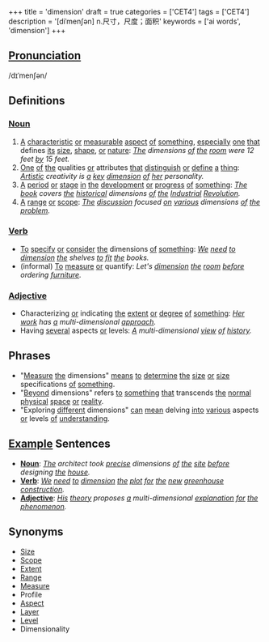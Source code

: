 +++
title = 'dimension'
draft = true
categories = ['CET4']
tags = ['CET4']
description = '[diˈmen∫ən] n.尺寸，尺度；面积'
keywords = ['ai words', 'dimension']
+++

## [Pronunciation](/post/pronunciation/)
/dɪˈmenʃən/

## Definitions
### [Noun](/post/noun/)
1. [A](/post/a/) [characteristic](/post/characteristic/) [or](/post/or/) [measurable](/post/measurable/) [aspect](/post/aspect/) [of](/post/of/) [something](/post/something/), [especially](/post/especially/) [one](/post/one/) [that](/post/that/) defines [its](/post/its/) [size](/post/size/), [shape](/post/shape/), [or](/post/or/) [nature](/post/nature/): *[The](/post/the/) dimensions [of](/post/of/) [the](/post/the/) [room](/post/room/) were 12 feet [by](/post/by/) 15 feet.*
2. [One](/post/one/) [of](/post/of/) [the](/post/the/) qualities [or](/post/or/) attributes [that](/post/that/) [distinguish](/post/distinguish/) [or](/post/or/) [define](/post/define/) [a](/post/a/) [thing](/post/thing/): *[Artistic](/post/artistic/) creativity is [a](/post/a/) [key](/post/key/) [dimension](/post/dimension/) [of](/post/of/) [her](/post/her/) personality.*
3. [A](/post/a/) [period](/post/period/) [or](/post/or/) [stage](/post/stage/) [in](/post/in/) [the](/post/the/) [development](/post/development/) [or](/post/or/) [progress](/post/progress/) [of](/post/of/) [something](/post/something/): *[The](/post/the/) [book](/post/book/) covers [the](/post/the/) [historical](/post/historical/) dimensions [of](/post/of/) [the](/post/the/) [Industrial](/post/industrial/) [Revolution](/post/revolution/).*
4. [A](/post/a/) [range](/post/range/) [or](/post/or/) [scope](/post/scope/): *[The](/post/the/) [discussion](/post/discussion/) focused [on](/post/on/) [various](/post/various/) dimensions [of](/post/of/) [the](/post/the/) [problem](/post/problem/).*

### [Verb](/post/verb/)
- [To](/post/to/) [specify](/post/specify/) [or](/post/or/) [consider](/post/consider/) [the](/post/the/) dimensions [of](/post/of/) [something](/post/something/): *[We](/post/we/) [need](/post/need/) [to](/post/to/) [dimension](/post/dimension/) [the](/post/the/) shelves [to](/post/to/) [fit](/post/fit/) [the](/post/the/) books.*
- (informal) [To](/post/to/) [measure](/post/measure/) [or](/post/or/) quantify: *Let's [dimension](/post/dimension/) [the](/post/the/) [room](/post/room/) [before](/post/before/) ordering [furniture](/post/furniture/).*

### [Adjective](/post/adjective/)
- Characterizing [or](/post/or/) indicating [the](/post/the/) [extent](/post/extent/) [or](/post/or/) [degree](/post/degree/) [of](/post/of/) [something](/post/something/): *[Her](/post/her/) [work](/post/work/) has [a](/post/a/) multi-dimensional [approach](/post/approach/).*
- Having [several](/post/several/) aspects [or](/post/or/) levels: *[A](/post/a/) multi-dimensional [view](/post/view/) [of](/post/of/) [history](/post/history/).*

## Phrases
- "[Measure](/post/measure/) [the](/post/the/) dimensions" [means](/post/means/) [to](/post/to/) [determine](/post/determine/) [the](/post/the/) [size](/post/size/) [or](/post/or/) [size](/post/size/) specifications [of](/post/of/) [something](/post/something/).
- "[Beyond](/post/beyond/) dimensions" refers [to](/post/to/) [something](/post/something/) [that](/post/that/) transcends [the](/post/the/) [normal](/post/normal/) [physical](/post/physical/) [space](/post/space/) [or](/post/or/) [reality](/post/reality/).
- "Exploring [different](/post/different/) dimensions" [can](/post/can/) [mean](/post/mean/) delving [into](/post/into/) [various](/post/various/) aspects [or](/post/or/) levels [of](/post/of/) [understanding](/post/understanding/).

## [Example](/post/example/) Sentences
- **[Noun](/post/noun/)**: *[The](/post/the/) architect took [precise](/post/precise/) dimensions [of](/post/of/) [the](/post/the/) [site](/post/site/) [before](/post/before/) designing [the](/post/the/) [house](/post/house/).*
- **[Verb](/post/verb/)**: *[We](/post/we/) [need](/post/need/) [to](/post/to/) [dimension](/post/dimension/) [the](/post/the/) [plot](/post/plot/) [for](/post/for/) [the](/post/the/) [new](/post/new/) [greenhouse](/post/greenhouse/) [construction](/post/construction/).*
- **[Adjective](/post/adjective/)**: *[His](/post/his/) [theory](/post/theory/) proposes [a](/post/a/) multi-dimensional [explanation](/post/explanation/) [for](/post/for/) [the](/post/the/) [phenomenon](/post/phenomenon/).*

## Synonyms
- [Size](/post/size/)
- [Scope](/post/scope/)
- [Extent](/post/extent/)
- [Range](/post/range/)
- [Measure](/post/measure/)
- Profile
- [Aspect](/post/aspect/)
- [Layer](/post/layer/)
- [Level](/post/level/)
- Dimensionality
